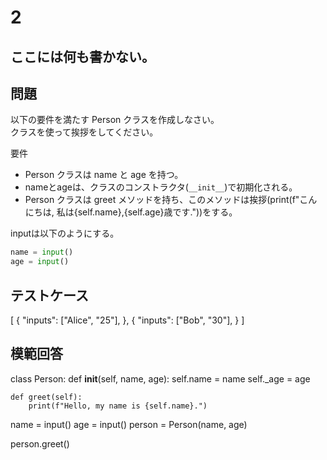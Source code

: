 # 2
ここには何も書かない。
---
## 問題

以下の要件を満たす Person クラスを作成しなさい。<br>
クラスを使って挨拶をしてください。

要件
- Person クラスは name と age を持つ。
- nameとageは、クラスのコンストラクタ(```__init__```)で初期化される。
- Person クラスは greet メソッドを持ち、このメソッドは挨拶(print(f"こんにちは, 私は{self.name},{self.age}歳です."))をする。

inputは以下のようにする。
```python
name = input()
age = input()
```

## テストケース

[
	{
		"inputs": ["Alice", "25"],
	},
	{
		"inputs": ["Bob", "30"],
	}
]

## 模範回答
class Person:
    def __init__(self, name, age):
        self.name = name
        self._age = age

    def greet(self):
        print(f"Hello, my name is {self.name}.")

name = input()
age = input()
person = Person(name, age)

person.greet()